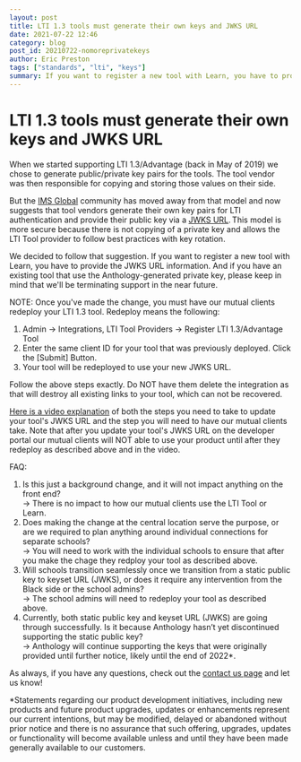 ```yaml
---
layout: post
title: LTI 1.3 tools must generate their own keys and JWKS URL
date: 2021-07-22 12:46
category: blog
post_id: 20210722-nomoreprivatekeys
author: Eric Preston
tags: ["standards", "lti", "keys"]
summary: If you want to register a new tool with Learn, you have to provide the JWKS URL information
---
```


# LTI 1.3 tools must generate their own keys and JWKS URL

When we started supporting LTI 1.3/Advantage (back in May of 2019) we chose to generate public/private key pairs for the tools. The tool vendor was then responsible for copying and storing those values on their side.

But the [IMS Global](https://imsglobal.org) community has moved away from that model and now suggests that tool vendors generate their own key pairs for LTI authentication and provide their public key via a [JWKS URL](https://datatracker.ietf.org/doc/html/rfc7517). This model is more secure because there is not copying of a private key and allows the LTI Tool provider to follow best practices with key rotation.

We decided to follow that suggestion. If you want to register a new tool with Learn, you have to provide the JWKS URL information. And if you have an existing tool that use the Anthology-generated private key, please keep in mind that we'll be terminating support in the near future.

NOTE: Once you've made the change, you must have our mutual clients redeploy your LTI 1.3 tool. Redeploy means the following: 
1. Admin -> Integrations, LTI Tool Providers -> Register LTI 1.3/Advantage Tool
2. Enter the same client ID for your tool that was previously deployed. Click the [Submit] Button.
3. Your tool will be redeployed to use your new JWKS URL.  

Follow the above steps exactly. Do NOT have them delete the integration as that will destroy all existing links to your tool, which can not be recovered.

[Here is a video explanation](https://youtu.be/M_d8-G-hGlI) of both the steps you need to take to update your tool's JWKS URL and the step you will need to have our mutual clients take. Note that after you update your tool's JWKS URL on the developer portal our mutual clients will NOT able to use your product until after they redeploy as described above and in the video.

FAQ:

1. Is this just a background change, and it will not impact anything on the front end?  
-> There is no impact to how our mutual clients use the LTI Tool or Learn.
2. Does making the change at the central location serve the purpose, or are we required to plan anything around individual connections for separate schools?  
-> You will need to work with the individual schools to ensure that after you make the chage they redploy your tool as described above.
3. Will schools transition seamlessly once we transition from a static public key to keyset URL (JWKS), or does it require any intervention from the Black side or the school admins?  
-> The school admins will need to redeploy your tool as described above.
4. Currently, both static public key and keyset URL (JWKS) are going through successfully. Is it because Anthology hasn’t yet discontinued supporting the static public key?  
-> Anthology will continue supporting the keys that were originally provided until further notice, likely until the end of 2022*.

As always, if you have any questions, check out the [contact us page](https://anthologydevdocs.ddns.net/docs/Community/community-contact_us) and let us know!

*Statements regarding our product development initiatives, including new products and future product upgrades, updates or enhancements represent our current intentions, but may be modified, delayed or abandoned without prior notice and there is no assurance that such offering, upgrades, updates or functionality will become available unless and until they have been made generally available to our customers.